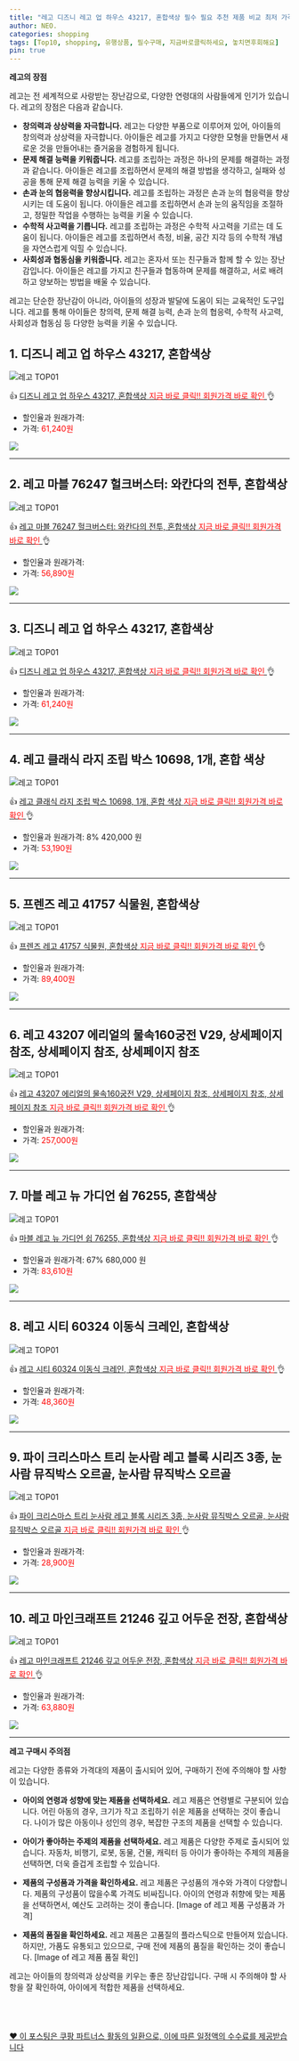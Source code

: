 ```yaml
---
title: "레고 디즈니 레고 업 하우스 43217, 혼합색상 필수 필요 추천 제품 비교 최저 가격 비교 장점 구매 후기 구매평"
author: NEO.
categories: shopping
tags: [Top10, shopping, 유행상품, 필수구매, 지금바로클릭하세요, 놓치면후회해요]
pin: true
---
```

**레고의 장점**

레고는 전 세계적으로 사랑받는 장난감으로, 다양한 연령대의 사람들에게 인기가 있습니다. 레고의 장점은 다음과 같습니다.

* **창의력과 상상력을 자극합니다.** 레고는 다양한 부품으로 이루어져 있어, 아이들의 창의력과 상상력을 자극합니다. 아이들은 레고를 가지고 다양한 모형을 만들면서 새로운 것을 만들어내는 즐거움을 경험하게 됩니다.
* **문제 해결 능력을 키워줍니다.** 레고를 조립하는 과정은 하나의 문제를 해결하는 과정과 같습니다. 아이들은 레고를 조립하면서 문제의 해결 방법을 생각하고, 실패와 성공을 통해 문제 해결 능력을 키울 수 있습니다.
* **손과 눈의 협응력을 향상시킵니다.** 레고를 조립하는 과정은 손과 눈의 협응력을 향상시키는 데 도움이 됩니다. 아이들은 레고를 조립하면서 손과 눈의 움직임을 조절하고, 정밀한 작업을 수행하는 능력을 키울 수 있습니다.
* **수학적 사고력을 기릅니다.** 레고를 조립하는 과정은 수학적 사고력을 기르는 데 도움이 됩니다. 아이들은 레고를 조립하면서 측정, 비율, 공간 지각 등의 수학적 개념을 자연스럽게 익힐 수 있습니다.
* **사회성과 협동심을 키워줍니다.** 레고는 혼자서 또는 친구들과 함께 할 수 있는 장난감입니다. 아이들은 레고를 가지고 친구들과 협동하며 문제를 해결하고, 서로 배려하고 양보하는 방법을 배울 수 있습니다.

레고는 단순한 장난감이 아니라, 아이들의 성장과 발달에 도움이 되는 교육적인 도구입니다. 레고를 통해 아이들은 창의력, 문제 해결 능력, 손과 눈의 협응력, 수학적 사고력, 사회성과 협동심 등 다양한 능력을 키울 수 있습니다.

   

## 1. 디즈니 레고 업 하우스 43217, 혼합색상

![레고 TOP01](https://thumbnail7.coupangcdn.com/thumbnails/remote/490x490ex/image/retail/images/2023/03/16/11/0/a6a700b7-1352-4bb1-bff1-ff413a308460.png)


👍 [디즈니 레고 업 하우스 43217, 혼합색상 <font color=red> 지금 바로 클릭!! 회원가격 바로 확인 </font> ](https://link.coupang.com/re/AFFSDP?lptag=AF3617701&subid=GithubCoopas&pageKey=7209573049&traceid=V0-153&itemId=18241530683&vendorItemId=85388467653) 👌 


- 할인율과 원래가격: 
- 가격: <span style='color:red'>61,240원</span>

[![](/discount_price.png)](https://link.coupang.com/re/AFFSDP?lptag=AF3617701&subid=GithubCoopas&pageKey=7209573049&traceid=V0-153&itemId=18241530683&vendorItemId=85388467653)

---


   

## 2. 레고 마블 76247 헐크버스터: 와칸다의 전투, 혼합색상

![레고 TOP01](https://thumbnail10.coupangcdn.com/thumbnails/remote/490x490ex/image/retail/images/2022/12/15/13/0/4768ca08-202f-498c-863a-e890859ec86a.png)


👍 [레고 마블 76247 헐크버스터: 와칸다의 전투, 혼합색상 <font color=red> 지금 바로 클릭!! 회원가격 바로 확인 </font> ](https://link.coupang.com/re/AFFSDP?lptag=AF3617701&subid=GithubCoopas&pageKey=6997055770&traceid=V0-153&itemId=17145508673&vendorItemId=84318279372) 👌 


- 할인율과 원래가격: 
- 가격: <span style='color:red'>56,890원</span>

[![](/discount_price.png)](https://link.coupang.com/re/AFFSDP?lptag=AF3617701&subid=GithubCoopas&pageKey=6997055770&traceid=V0-153&itemId=17145508673&vendorItemId=84318279372)

---


   

## 3. 디즈니 레고 업 하우스 43217, 혼합색상

![레고 TOP01](https://thumbnail7.coupangcdn.com/thumbnails/remote/490x490ex/image/retail/images/2023/03/16/11/0/a6a700b7-1352-4bb1-bff1-ff413a308460.png)


👍 [디즈니 레고 업 하우스 43217, 혼합색상 <font color=red> 지금 바로 클릭!! 회원가격 바로 확인 </font> ](https://link.coupang.com/re/AFFSDP?lptag=AF3617701&subid=GithubCoopas&pageKey=7209573049&traceid=V0-153&itemId=18241530683&vendorItemId=85388467653) 👌 


- 할인율과 원래가격: 
- 가격: <span style='color:red'>61,240원</span>

[![](/discount_price.png)](https://link.coupang.com/re/AFFSDP?lptag=AF3617701&subid=GithubCoopas&pageKey=7209573049&traceid=V0-153&itemId=18241530683&vendorItemId=85388467653)

---


   

## 4. 레고 클래식 라지 조립 박스 10698, 1개, 혼합 색상

![레고 TOP01](https://thumbnail9.coupangcdn.com/thumbnails/remote/490x490ex/image/retail/images/8576285764019271-a5109073-927f-4f70-8a06-7aa5bbf4659d.jpg)


👍 [레고 클래식 라지 조립 박스 10698, 1개, 혼합 색상 <font color=red> 지금 바로 클릭!! 회원가격 바로 확인 </font> ](https://link.coupang.com/re/AFFSDP?lptag=AF3617701&subid=GithubCoopas&pageKey=7708749458&traceid=V0-153&itemId=20658389555&vendorItemId=3005538862) 👌 


- 할인율과 원래가격: 8%  420,000   원
- 가격: <span style='color:red'>53,190원</span>

[![](/discount_price.png)](https://link.coupang.com/re/AFFSDP?lptag=AF3617701&subid=GithubCoopas&pageKey=7708749458&traceid=V0-153&itemId=20658389555&vendorItemId=3005538862)

---


   

## 5. 프렌즈 레고 41757 식물원, 혼합색상

![레고 TOP01](https://thumbnail10.coupangcdn.com/thumbnails/remote/490x490ex/image/rs_quotation_api/asqpaksz/2a54f139fdf4475d9ef72c1519e55935.png)


👍 [프렌즈 레고 41757 식물원, 혼합색상 <font color=red> 지금 바로 클릭!! 회원가격 바로 확인 </font> ](https://link.coupang.com/re/AFFSDP?lptag=AF3617701&subid=GithubCoopas&pageKey=7328230412&traceid=V0-153&itemId=18808666630&vendorItemId=85939263687) 👌 


- 할인율과 원래가격: 
- 가격: <span style='color:red'>89,400원</span>

[![](/discount_price.png)](https://link.coupang.com/re/AFFSDP?lptag=AF3617701&subid=GithubCoopas&pageKey=7328230412&traceid=V0-153&itemId=18808666630&vendorItemId=85939263687)

---


   

## 6. 레고 43207 에리얼의 물속160궁전 V29, 상세페이지 참조, 상세페이지 참조, 상세페이지 참조

![레고 TOP01](https://thumbnail9.coupangcdn.com/thumbnails/remote/490x490ex/image/vendor_inventory/01ca/3ba14712480e96dc54c24d5e3593506521053103b89893b21b88d8dd8773.jpg)


👍 [레고 43207 에리얼의 물속160궁전 V29, 상세페이지 참조, 상세페이지 참조, 상세페이지 참조 <font color=red> 지금 바로 클릭!! 회원가격 바로 확인 </font> ](https://link.coupang.com/re/AFFSDP?lptag=AF3617701&subid=GithubCoopas&pageKey=7539999466&traceid=V0-153&itemId=19818615566&vendorItemId=88013596446) 👌 


- 할인율과 원래가격: 
- 가격: <span style='color:red'>257,000원</span>

[![](/discount_price.png)](https://link.coupang.com/re/AFFSDP?lptag=AF3617701&subid=GithubCoopas&pageKey=7539999466&traceid=V0-153&itemId=19818615566&vendorItemId=88013596446)

---


   

## 7. 마블 레고 뉴 가디언 쉽 76255, 혼합색상

![레고 TOP01](https://thumbnail7.coupangcdn.com/thumbnails/remote/490x490ex/image/retail/images/2023/03/16/11/0/8a31135f-c648-4cc6-bbcd-301999dc0229.png)


👍 [마블 레고 뉴 가디언 쉽 76255, 혼합색상 <font color=red> 지금 바로 클릭!! 회원가격 바로 확인 </font> ](https://link.coupang.com/re/AFFSDP?lptag=AF3617701&subid=GithubCoopas&pageKey=7205076608&traceid=V0-153&itemId=18220217288&vendorItemId=85367952334) 👌 


- 할인율과 원래가격: 67%  680,000   원
- 가격: <span style='color:red'>83,610원</span>

[![](/discount_price.png)](https://link.coupang.com/re/AFFSDP?lptag=AF3617701&subid=GithubCoopas&pageKey=7205076608&traceid=V0-153&itemId=18220217288&vendorItemId=85367952334)

---


   

## 8. 레고 시티 60324 이동식 크레인, 혼합색상

![레고 TOP01](https://thumbnail9.coupangcdn.com/thumbnails/remote/490x490ex/image/retail/images/11499388241201823-0984a66d-45da-4746-8c33-7e083d922351.jpg)


👍 [레고 시티 60324 이동식 크레인, 혼합색상 <font color=red> 지금 바로 클릭!! 회원가격 바로 확인 </font> ](https://link.coupang.com/re/AFFSDP?lptag=AF3617701&subid=GithubCoopas&pageKey=6239431277&traceid=V0-153&itemId=12585781748&vendorItemId=79853764224) 👌 


- 할인율과 원래가격: 
- 가격: <span style='color:red'>48,360원</span>

[![](/discount_price.png)](https://link.coupang.com/re/AFFSDP?lptag=AF3617701&subid=GithubCoopas&pageKey=6239431277&traceid=V0-153&itemId=12585781748&vendorItemId=79853764224)

---


   

## 9. 파이 크리스마스 트리 눈사람 레고 블록 시리즈 3종, 눈사람 뮤직박스 오르골, 눈사람 뮤직박스 오르골

![레고 TOP01](https://thumbnail10.coupangcdn.com/thumbnails/remote/490x490ex/image/vendor_inventory/62fb/0c057942ea478692d93a7c7f6125ed5da6e64eb41bdb3d20aaf2796b9245.jpg)


👍 [파이 크리스마스 트리 눈사람 레고 블록 시리즈 3종, 눈사람 뮤직박스 오르골, 눈사람 뮤직박스 오르골 <font color=red> 지금 바로 클릭!! 회원가격 바로 확인 </font> ](https://link.coupang.com/re/AFFSDP?lptag=AF3617701&subid=GithubCoopas&pageKey=6206426994&traceid=V0-153&itemId=12344853695&vendorItemId=79811591614) 👌 


- 할인율과 원래가격: 
- 가격: <span style='color:red'>28,900원</span>

[![](/discount_price.png)](https://link.coupang.com/re/AFFSDP?lptag=AF3617701&subid=GithubCoopas&pageKey=6206426994&traceid=V0-153&itemId=12344853695&vendorItemId=79811591614)

---


   

## 10. 레고 마인크래프트 21246 깊고 어두운 전장, 혼합색상

![레고 TOP01](https://thumbnail6.coupangcdn.com/thumbnails/remote/490x490ex/image/vendor_inventory/4687/a1680962e87ce7116fcfd8720c11d5f52c51aa3ec8825c1145e7c6606d59.png)


👍 [레고 마인크래프트 21246 깊고 어두운 전장, 혼합색상 <font color=red> 지금 바로 클릭!! 회원가격 바로 확인 </font> ](https://link.coupang.com/re/AFFSDP?lptag=AF3617701&subid=GithubCoopas&pageKey=6997055307&traceid=V0-153&itemId=17145507257&vendorItemId=87954961735) 👌 


- 할인율과 원래가격: 
- 가격: <span style='color:red'>63,880원</span>

[![](/discount_price.png)](https://link.coupang.com/re/AFFSDP?lptag=AF3617701&subid=GithubCoopas&pageKey=6997055307&traceid=V0-153&itemId=17145507257&vendorItemId=87954961735)

---
**레고 구매시 주의점**

레고는 다양한 종류와 가격대의 제품이 출시되어 있어, 구매하기 전에 주의해야 할 사항이 있습니다.

* **아이의 연령과 성향에 맞는 제품을 선택하세요.** 레고 제품은 연령별로 구분되어 있습니다. 어린 아동의 경우, 크기가 작고 조립하기 쉬운 제품을 선택하는 것이 좋습니다. 나이가 많은 아동이나 성인의 경우, 복잡한 구조의 제품을 선택할 수 있습니다.

* **아이가 좋아하는 주제의 제품을 선택하세요.** 레고 제품은 다양한 주제로 출시되어 있습니다. 자동차, 비행기, 로봇, 동물, 건물, 캐릭터 등 아이가 좋아하는 주제의 제품을 선택하면, 더욱 즐겁게 조립할 수 있습니다.

* **제품의 구성품과 가격을 확인하세요.** 레고 제품은 구성품의 개수와 가격이 다양합니다. 제품의 구성품이 많을수록 가격도 비싸집니다. 아이의 연령과 취향에 맞는 제품을 선택하면서, 예산도 고려하는 것이 좋습니다.
[Image of 레고 제품 구성품과 가격]
* **제품의 품질을 확인하세요.** 레고 제품은 고품질의 플라스틱으로 만들어져 있습니다. 하지만, 가품도 유통되고 있으므로, 구매 전에 제품의 품질을 확인하는 것이 좋습니다.
[Image of 레고 제품 품질 확인]

레고는 아이들의 창의력과 상상력을 키우는 좋은 장난감입니다. 구매 시 주의해야 할 사항을 잘 확인하여, 아이에게 적합한 제품을 선택하세요.<br><br><br><br><br> [ ❤  이 포스팅은 쿠팡 파트너스 활동의 일환으로, 이에 따른 일정액의 수수료를 제공받습니다](https://link.coupang.com/a/bcEFyh)